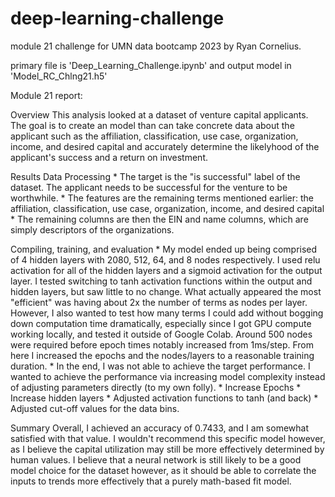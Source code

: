 # deep-learning-challenge
module 21 challenge for UMN data bootcamp 2023 by Ryan Cornelius.

primary file is 'Deep_Learning_Challenge.ipynb' and output model in 'Model_RC_Chlng21.h5'


Module 21 report:

Overview
This analysis looked at a dataset of venture capital applicants. The goal is to create an model than can take concrete data about the applicant such as the affiliation, classification, use case, organization, income, and desired capital and accurately determine the likelyhood of the applicant's success and a return on investment. 

Results
Data Processing
	* The target is the "is successful" label of the dataset. The applicant needs to be successful for the venture to be worthwhile.
	* The features are the remaining terms mentioned earlier: the affiliation, classification, use case, organization, income, and desired capital
	* The remaining columns are then the EIN and name columns, which are simply descriptors of the organizations. 

Compiling, training, and evaluation
	* My model ended up being comprised of 4 hidden layers with 2080, 512, 64, and 8 nodes respectively. I used relu activation for all of the hidden layers and a sigmoid activation for the output layer. I tested switching to tanh activation functions within the output and hidden layers, but saw little to no change. What actually appeared the most "efficient" was having about 2x the number of terms as nodes per layer. However, I also wanted to test how many terms I could add without bogging down computation time dramatically, especially since I got GPU compute working locally, and tested it outside of Google Colab. Around 500 nodes were required before epoch times notably increased from 1ms/step. From here I increased the epochs and the nodes/layers to a reasonable training duration. 
	* In the end, I was not able to achieve the target performance. I wanted to achieve the performance via increasing model complexity instead of adjusting parameters directly (to my own folly). 
	* Increase Epochs
	* Increase hidden layers
	* Adjusted activation functions to tanh (and back)
	* Adjusted cut-off values for the data bins. 
	
Summary
Overall, I achieved an accuracy of 0.7433, and I am somewhat satisfied with that value. I wouldn't recommend this specific model however, as I believe the capital utilization may still be more effectively determined by human values. I believe that a neural network is still likely to be a good model choice for the dataset however, as it should be able to correlate the inputs to trends more effectively that a purely math-based fit model.

